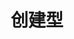 ---
title: 创建型
icon: create-type
dir:
  order: 1
  collapsible: false
index: false
article: false
timeline: false
---
